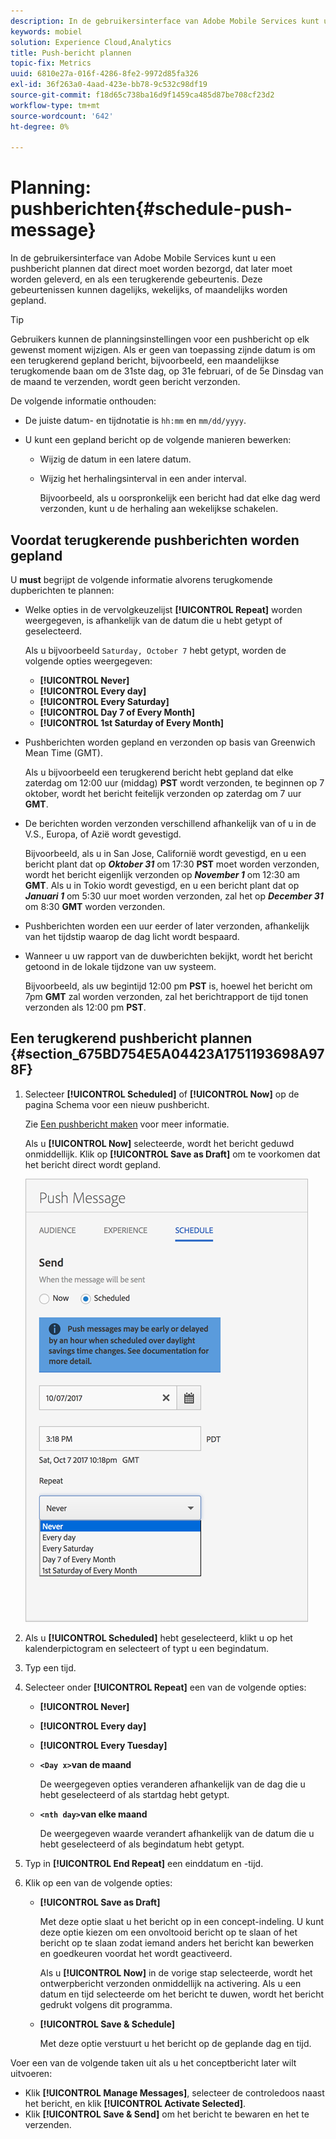 ```yaml
---
description: In de gebruikersinterface van Adobe Mobile Services kunt u een pushbericht plannen dat direct moet worden bezorgd, dat later moet worden geleverd, en als een terugkerende gebeurtenis. Deze gebeurtenissen kunnen dagelijks, wekelijks, of maandelijks worden gepland.
keywords: mobiel
solution: Experience Cloud,Analytics
title: Push-bericht plannen
topic-fix: Metrics
uuid: 6810e27a-016f-4286-8fe2-9972d85fa326
exl-id: 36f263a0-4aad-423e-bb78-9c532c98df19
source-git-commit: f18d65c738ba16d9f1459ca485d87be708cf23d2
workflow-type: tm+mt
source-wordcount: '642'
ht-degree: 0%

---
```


# Planning: pushberichten{#schedule-push-message}

In de gebruikersinterface van Adobe Mobile Services kunt u een pushbericht plannen dat direct moet worden bezorgd, dat later moet worden geleverd, en als een terugkerende gebeurtenis. Deze gebeurtenissen kunnen dagelijks, wekelijks, of maandelijks worden gepland.

>[!TIP]
>
>Gebruikers kunnen de planningsinstellingen voor een pushbericht op elk gewenst moment wijzigen. Als er geen van toepassing zijnde datum is om een terugkerend gepland bericht, bijvoorbeeld, een maandelijkse terugkomende baan om de 31ste dag, op 31e februari, of de 5e Dinsdag van de maand te verzenden, wordt geen bericht verzonden.

De volgende informatie onthouden:

* De juiste datum- en tijdnotatie is `hh:mm` en `mm/dd/yyyy`.

* U kunt een gepland bericht op de volgende manieren bewerken:

   * Wijzig de datum in een latere datum.
   * Wijzig het herhalingsinterval in een ander interval.

      Bijvoorbeeld, als u oorspronkelijk een bericht had dat elke dag werd verzonden, kunt u de herhaling aan wekelijkse schakelen.

## Voordat terugkerende pushberichten worden gepland

U **must** begrijpt de volgende informatie alvorens terugkomende dupberichten te plannen:

* Welke opties in de vervolgkeuzelijst **[!UICONTROL Repeat]** worden weergegeven, is afhankelijk van de datum die u hebt getypt of geselecteerd.

   Als u bijvoorbeeld `Saturday, October 7` hebt getypt, worden de volgende opties weergegeven:

   * **[!UICONTROL Never]**
   * **[!UICONTROL Every day]**
   * **[!UICONTROL Every Saturday]**
   * **[!UICONTROL Day 7 of Every Month]**
   * **[!UICONTROL 1st Saturday of Every Month]**

* Pushberichten worden gepland en verzonden op basis van Greenwich Mean Time (GMT).

   Als u bijvoorbeeld een terugkerend bericht hebt gepland dat elke zaterdag om 12:00 uur (middag) **PST** wordt verzonden, te beginnen op 7 oktober, wordt het bericht feitelijk verzonden op zaterdag om 7 uur **GMT**.
* De berichten worden verzonden verschillend afhankelijk van of u in de V.S., Europa, of Azië wordt gevestigd.

   Bijvoorbeeld, als u in San Jose, Californië wordt gevestigd, en u een bericht plant dat op ***Oktober 31*** om 17:30 **PST** moet worden verzonden, wordt het bericht eigenlijk verzonden op ***November 1*** om 12:30 am **GMT**. Als u in Tokio wordt gevestigd, en u een bericht plant dat op ***Januari 1*** om 5:30 uur moet worden verzonden, zal het op ***December 31*** om 8:30 **GMT** worden verzonden.
* Pushberichten worden een uur eerder of later verzonden, afhankelijk van het tijdstip waarop de dag licht wordt bespaard.
* Wanneer u uw rapport van de duwberichten bekijkt, wordt het bericht getoond in de lokale tijdzone van uw systeem.

   Bijvoorbeeld, als uw begintijd 12:00 pm **PST** is, hoewel het bericht om 7pm **GMT** zal worden verzonden, zal het berichtrapport de tijd tonen verzonden als 12:00 pm **PST**.

## Een terugkerend pushbericht plannen {#section_675BD754E5A04423A1751193698A978F}

1. Selecteer **[!UICONTROL Scheduled]** of **[!UICONTROL Now]** op de pagina Schema voor een nieuw pushbericht.

   Zie [Een pushbericht maken](/help/using/in-app-messaging/t-create-push-message/t-create-push-message.md) voor meer informatie.

   Als u **[!UICONTROL Now]** selecteerde, wordt het bericht geduwd onmiddellijk. Klik op **[!UICONTROL Save as Draft]** om te voorkomen dat het bericht direct wordt gepland.

   ![](assets/schedule-push-message.png)

1. Als u **[!UICONTROL Scheduled]** hebt geselecteerd, klikt u op het kalenderpictogram en selecteert of typt u een begindatum.
1. Typ een tijd. 
1. Selecteer onder **[!UICONTROL Repeat]** een van de volgende opties:

   * **[!UICONTROL Never]**
   * **[!UICONTROL Every day]**
   * **[!UICONTROL Every Tuesday]**
   * **`<Day x>`van de maand**

      De weergegeven opties veranderen afhankelijk van de dag die u hebt geselecteerd of als startdag hebt getypt.
   * **`<nth day>`van elke maand**

      De weergegeven waarde verandert afhankelijk van de datum die u hebt geselecteerd of als begindatum hebt getypt.

1. Typ in **[!UICONTROL End Repeat]** een einddatum en -tijd.
1. Klik op een van de volgende opties:

   * **[!UICONTROL Save as Draft]**

      Met deze optie slaat u het bericht op in een concept-indeling. U kunt deze optie kiezen om een onvoltooid bericht op te slaan of het bericht op te slaan zodat iemand anders het bericht kan bewerken en goedkeuren voordat het wordt geactiveerd.

      Als u **[!UICONTROL Now]** in de vorige stap selecteerde, wordt het ontwerpbericht verzonden onmiddellijk na activering. Als u een datum en tijd selecteerde om het bericht te duwen, wordt het bericht gedrukt volgens dit programma.

   * **[!UICONTROL Save & Schedule]**

      Met deze optie verstuurt u het bericht op de geplande dag en tijd.

Voer een van de volgende taken uit als u het conceptbericht later wilt uitvoeren:

* Klik **[!UICONTROL Manage Messages]**, selecteer de controledoos naast het bericht, en klik **[!UICONTROL Activate Selected]**.
* Klik **[!UICONTROL Save & Send]** om het bericht te bewaren en het te verzenden.
